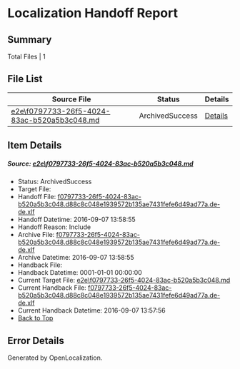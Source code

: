 # <a name='report-top'></a> Localization Handoff Report

## Summary
 Total Files | 1

## File List
 Source File | Status | Details 
 ----------- | ------ | ------- 
 [e2e\f0797733-26f5-4024-83ac-b520a5b3c048.md](https://github.com/OpenLocalizationTestOrg/ol-test0/blob/0f25a9dc568b722ac6b3d7434047882799dfc50b/e2e/f0797733-26f5-4024-83ac-b520a5b3c048.md) | ArchivedSuccess | [Details](#eb2d812bb1f747ca1e42e845c9e02c544a3317d41)

## Item Details
##### <a name='eb2d812bb1f747ca1e42e845c9e02c544a3317d41'></a> Source: [e2e\f0797733-26f5-4024-83ac-b520a5b3c048.md](https://github.com/OpenLocalizationTestOrg/ol-test0/blob/0f25a9dc568b722ac6b3d7434047882799dfc50b/e2e/f0797733-26f5-4024-83ac-b520a5b3c048.md)
* Status: ArchivedSuccess
* Target File: 
* Handoff File: [f0797733-26f5-4024-83ac-b520a5b3c048.d88c8c048e1939572b135ae7431fefe6d49ad77a.de-de.xlf](https://github.com/OpenLocalizationTestOrg/ol-test0-handoff/blob/4cbb5f90c62578ad3e3fc1727fdfb83519f68d96/ol-handoff/OpenLocalizationTestOrg/ol-test0-dede/yuwzho/ht/f0797733-26f5-4024-83ac-b520a5b3c048.d88c8c048e1939572b135ae7431fefe6d49ad77a.de-de.xlf)
* Handoff Datetime: 2016-09-07 13:58:55
* Handoff Reason: Include
* Archive File: [f0797733-26f5-4024-83ac-b520a5b3c048.d88c8c048e1939572b135ae7431fefe6d49ad77a.de-de.xlf](https://github.com/OpenLocalizationTestOrg/ol-test0-handoff/blob/0159f5dbcfcdc736701e0eee9505ad7bd5c0d9bd/ol-archive/OpenLocalizationTestOrg/ol-test0-dede/yuwzho/ht/f0797733-26f5-4024-83ac-b520a5b3c048.d88c8c048e1939572b135ae7431fefe6d49ad77a.de-de.xlf)
* Archive Datetime: 2016-09-07 13:58:55
* Handback File: 
* Handback Datetime: 0001-01-01 00:00:00
* Current Target File: [e2e\f0797733-26f5-4024-83ac-b520a5b3c048.md](https://github.com/OpenLocalizationTestOrg/ol-test0-dede/blob/557ac7b8d2fb9930bc6121fada12072486a58970/e2e/f0797733-26f5-4024-83ac-b520a5b3c048.md)
* Current Handback File: [f0797733-26f5-4024-83ac-b520a5b3c048.d88c8c048e1939572b135ae7431fefe6d49ad77a.de-de.xlf](https://github.com/OpenLocalizationTestOrg/ol-test0-handback/blob/df09b4400be2012ebc3bbda49d1e11892a559fa8/ol-handback/OpenLocalizationTestOrg/ol-test0-dede/yuwzho/ht/f0797733-26f5-4024-83ac-b520a5b3c048.d88c8c048e1939572b135ae7431fefe6d49ad77a.de-de.xlf)
* Current Handback Datetime: 2016-09-07 13:57:56
* [Back to Top](#report-top)


## Error Details

Generated by OpenLocalization.

